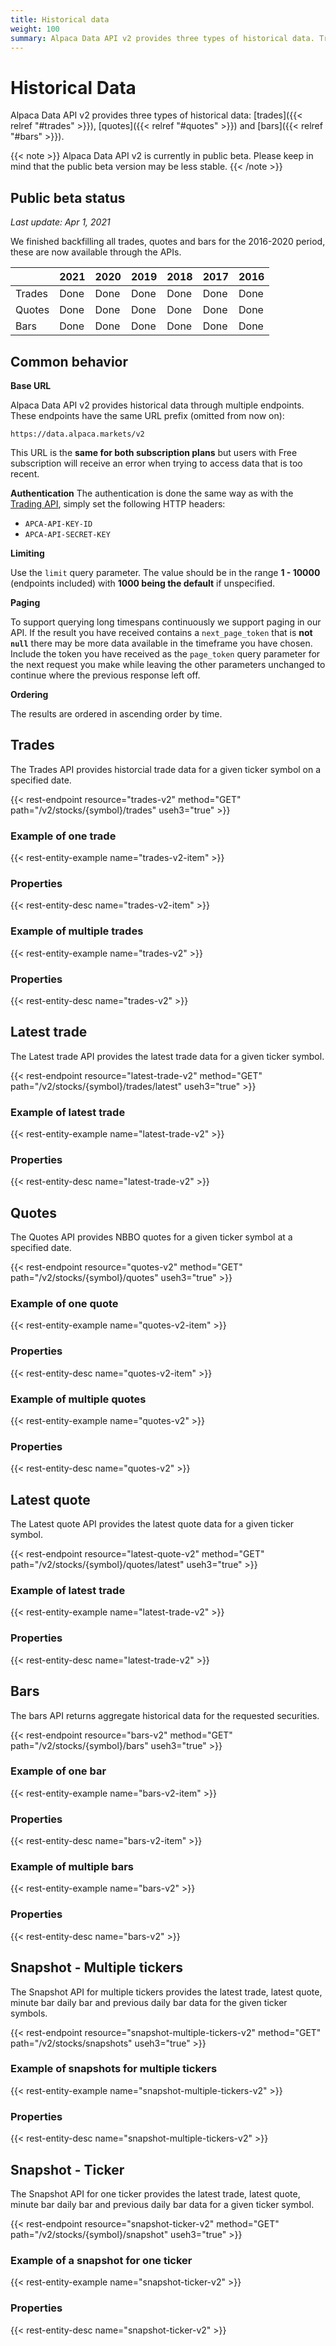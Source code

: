 ```yaml
---
title: Historical data
weight: 100
summary: Alpaca Data API v2 provides three types of historical data. Trades, quotes and bars. To check the multiple endpoints click on the card.
---
```


# Historical Data

Alpaca Data API v2 provides three types of historical data: [trades]({{<
 relref "#trades" >}}), [quotes]({{<
 relref "#quotes" >}}) and [bars]({{<
 relref "#bars" >}}).


{{< note >}} Alpaca Data API v2 is currently in public beta. 
Please keep in mind that the public beta version may be less stable. {{< /note >}}


## Public beta status

*Last update: Apr 1, 2021*

We finished backfilling all trades, quotes and bars for the 2016-2020 period, these are now available through the APIs.

|  | 2021 | 2020 | 2019 | 2018 | 2017 | 2016 |
| -------- | -------- | -------- | -------- | -------- | -------- | -------- |
| Trades     | Done     | Done     | Done      | Done     | Done      | Done      |
| Quotes     | Done    | Done      | Done     | Done      | Done      | Done       |
| Bars    | Done    | Done       | Done       | Done      | Done       | Done      |


## Common behavior

**Base URL**

Alpaca Data API v2 provides historical data through multiple endpoints. These endpoints have the same URL prefix (omitted from now on):

```
https://data.alpaca.markets/v2
```

This URL is the **same for both subscription plans** but users with Free subscription will receive an error when trying to access data that is too recent.


**Authentication**
The authentication is done the same way as with the [Trading API](https://alpaca.markets/docs/api-documentation/api-v2/#authentication), simply set the following HTTP headers:

- `APCA-API-KEY-ID`
- `APCA-API-SECRET-KEY`


**Limiting**

Use the `limit` query parameter. The value should be in the range **1 - 10000** (endpoints included) with **1000 being the default** if unspecified.


**Paging**

To support querying long timespans continuously we support paging in our API. If the result you have received contains a `next_page_token` that is **not `null`** there may be more data available in the timeframe you have chosen. Include the token you have received as the `page_token` query parameter for the next request you make while leaving the other parameters unchanged to continue where the previous response left off.


**Ordering**

The results are ordered in ascending order by time.


## Trades

The Trades API provides historcial trade data for a given ticker symbol on a specified date.

{{< rest-endpoint resource="trades-v2" method="GET" path="/v2/stocks/{symbol}/trades" useh3="true" >}}


### Example of one trade

{{< rest-entity-example name="trades-v2-item" >}}


### Properties

{{< rest-entity-desc name="trades-v2-item" >}}


### Example of multiple trades

{{< rest-entity-example name="trades-v2" >}}


### Properties

{{< rest-entity-desc name="trades-v2" >}}

## Latest trade

The Latest trade API provides the latest trade data for a given ticker symbol.

{{< rest-endpoint resource="latest-trade-v2" method="GET" path="/v2/stocks/{symbol}/trades/latest" useh3="true" >}}


### Example of latest trade

{{< rest-entity-example name="latest-trade-v2" >}}


### Properties

{{< rest-entity-desc name="latest-trade-v2" >}}


## Quotes

The Quotes API provides NBBO quotes for a given ticker symbol at a specified date.

{{< rest-endpoint resource="quotes-v2" method="GET" path="/v2/stocks/{symbol}/quotes" useh3="true" >}}


### Example of one quote

{{< rest-entity-example name="quotes-v2-item" >}}


### Properties

{{< rest-entity-desc name="quotes-v2-item" >}}


### Example of multiple quotes

{{< rest-entity-example name="quotes-v2" >}}


### Properties

{{< rest-entity-desc name="quotes-v2" >}}

## Latest quote

The Latest quote API provides the latest quote data for a given ticker symbol.

{{< rest-endpoint resource="latest-quote-v2" method="GET" path="/v2/stocks/{symbol}/quotes/latest" useh3="true" >}}


### Example of latest trade

{{< rest-entity-example name="latest-trade-v2" >}}


### Properties

{{< rest-entity-desc name="latest-trade-v2" >}}


## Bars

The bars API returns aggregate historical data for the requested securities.

{{< rest-endpoint resource="bars-v2" method="GET" path="/v2/stocks/{symbol}/bars" useh3="true" >}}


### Example of one bar

{{< rest-entity-example name="bars-v2-item" >}}


### Properties

{{< rest-entity-desc name="bars-v2-item" >}}


### Example of multiple bars

{{< rest-entity-example name="bars-v2" >}}


### Properties

{{< rest-entity-desc name="bars-v2" >}}


## Snapshot - Multiple tickers

The Snapshot API for multiple tickers provides the latest trade, latest quote, minute bar daily bar and previous daily bar data for the given ticker symbols.

{{< rest-endpoint resource="snapshot-multiple-tickers-v2" method="GET" path="/v2/stocks/snapshots" useh3="true" >}}


### Example of snapshots for multiple tickers

{{< rest-entity-example name="snapshot-multiple-tickers-v2" >}}


### Properties

{{< rest-entity-desc name="snapshot-multiple-tickers-v2" >}}


## Snapshot - Ticker

The Snapshot API for one ticker provides the latest trade, latest quote, minute bar daily bar and previous daily bar data for a given ticker symbol.

{{< rest-endpoint resource="snapshot-ticker-v2" method="GET" path="/v2/stocks/{symbol}/snapshot" useh3="true" >}}


### Example of a snapshot for one ticker

{{< rest-entity-example name="snapshot-ticker-v2" >}}


### Properties

{{< rest-entity-desc name="snapshot-ticker-v2" >}}
